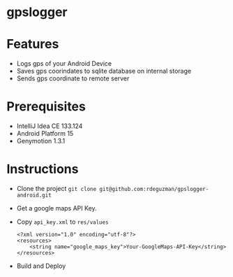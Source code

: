 gpslogger
=========

# Features

- Logs gps of your Android Device
- Saves gps coorindates to sqlite database on internal storage
- Sends gps coordinate to remote server


# Prerequisites
- IntelliJ Idea CE 133.124
- Android Platform 15
- Genymotion 1.3.1

# Instructions

- Clone the project `git clone git@github.com:rdeguzman/gpslogger-android.git`
- Get a google maps API Key.
- Copy `api_key.xml` to `res/values`

	```
	<?xml version="1.0" encoding="utf-8"?>
	<resources>
    	<string name="google_maps_key">Your-GoogleMaps-API-Key</string>
	</resources>	
	```
- Build	and Deploy